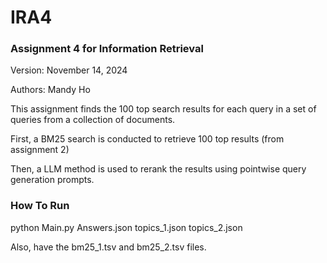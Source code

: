 # IRA4

### Assignment 4 for Information Retrieval

Version: November 14, 2024

Authors: Mandy Ho

This assignment finds the 100 top search results for each query in a set of queries from a collection of documents. 

First, a BM25 search is conducted to retrieve 100 top results (from assignment 2)

Then, a LLM method is used to rerank the results using pointwise query generation prompts.

### How To Run
python Main.py Answers.json topics_1.json topics_2.json

Also, have the bm25_1.tsv and bm25_2.tsv files.
